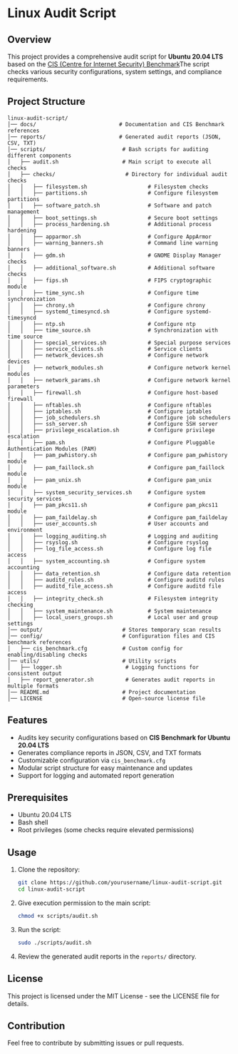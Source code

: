 # Linux Audit Script

## Overview
This project provides a comprehensive audit script for **Ubuntu 20.04 LTS** based on the [CIS (Centre for Internet Security) Benchmark](https://downloads.cisecurity.org/#/)The script checks various security configurations, system settings, and compliance requirements.

## Project Structure
```
linux-audit-script/
│── docs/                          # Documentation and CIS Benchmark references
│── reports/                       # Generated audit reports (JSON, CSV, TXT)
│── scripts/                        # Bash scripts for auditing different components
│   ├── audit.sh                    # Main script to execute all checks
│   ├── checks/                      # Directory for individual audit checks
│   │   ├── filesystem.sh                   # Filesystem checks
│   │   ├── partitions.sh                   # Configure filesystem partitions
│   │   ├── software_patch.sh               # Software and patch management
│   │   ├── boot_settings.sh                # Secure boot settings
│   │   ├── process_hardening.sh            # Additional process hardening
│   │   ├── apparmor.sh                     # Configure AppArmor
│   │   ├── warning_banners.sh              # Command line warning banners
│   │   ├── gdm.sh                          # GNOME Display Manager checks
│   │   ├── additional_software.sh          # Additional software checks
│   │   ├── fips.sh                         # FIPS cryptographic module
│   │   ├── time_sync.sh                    # Configure time synchronization
│   │   ├── chrony.sh                       # Configure chrony
│   │   ├── systemd_timesyncd.sh            # Configure systemd-timesyncd
│   │   ├── ntp.sh                          # Configure ntp
│   │   ├── time_source.sh                  # Synchronization with time source
│   │   ├── special_services.sh             # Special purpose services
│   │   ├── service_clients.sh              # Service clients
│   │   ├── network_devices.sh              # Configure network devices
│   │   ├── network_modules.sh              # Configure network kernel modules
│   │   ├── network_params.sh               # Configure network kernel parameters
│   │   ├── firewall.sh                     # Configure host-based firewall
│   │   ├── nftables.sh                     # Configure nftables
│   │   ├── iptables.sh                     # Configure iptables
│   │   ├── job_schedulers.sh               # Configure job schedulers
│   │   ├── ssh_server.sh                   # Configure SSH server
│   │   ├── privilege_escalation.sh         # Configure privilege escalation
│   │   ├── pam.sh                          # Configure Pluggable Authentication Modules (PAM)
│   │   ├── pam_pwhistory.sh                # Configure pam_pwhistory module
│   │   ├── pam_faillock.sh                 # Configure pam_faillock module
│   │   ├── pam_unix.sh                     # Configure pam_unix module
│   │   ├── system_security_services.sh     # Configure system security services
│   │   ├── pam_pkcs11.sh                   # Configure pam_pkcs11 module
│   │   ├── pam_faildelay.sh                # Configure pam_faildelay
│   │   ├── user_accounts.sh                # User accounts and environment
│   │   ├── logging_auditing.sh             # Logging and auditing
│   │   ├── rsyslog.sh                      # Configure rsyslog
│   │   ├── log_file_access.sh              # Configure log file access
│   │   ├── system_accounting.sh            # Configure system accounting
│   │   ├── data_retention.sh               # Configure data retention
│   │   ├── auditd_rules.sh                 # Configure auditd rules
│   │   ├── auditd_file_access.sh           # Configure auditd file access
│   │   ├── integrity_check.sh              # Filesystem integrity checking
│   │   ├── system_maintenance.sh           # System maintenance
│   │   ├── local_users_groups.sh           # Local user and group settings
│── output/                         # Stores temporary scan results
│── config/                         # Configuration files and CIS benchmark references
│   ├── cis_benchmark.cfg           # Custom config for enabling/disabling checks
│── utils/                          # Utility scripts
│   ├── logger.sh                    # Logging functions for consistent output
│   ├── report_generator.sh          # Generates audit reports in multiple formats
│── README.md                       # Project documentation
│── LICENSE                         # Open-source license file
```

## Features
- Audits key security configurations based on **CIS Benchmark for Ubuntu 20.04 LTS**
- Generates compliance reports in JSON, CSV, and TXT formats
- Customizable configuration via `cis_benchmark.cfg`
- Modular script structure for easy maintenance and updates
- Support for logging and automated report generation

## Prerequisites
- Ubuntu 20.04 LTS
- Bash shell
- Root privileges (some checks require elevated permissions)

## Usage
1. Clone the repository:
   ```bash
   git clone https://github.com/yourusername/linux-audit-script.git
   cd linux-audit-script
   ```
2. Give execution permission to the main script:
   ```bash
   chmod +x scripts/audit.sh
   ```
3. Run the script:
   ```bash
   sudo ./scripts/audit.sh
   ```
4. Review the generated audit reports in the `reports/` directory.

## License
This project is licensed under the MIT License - see the LICENSE file for details.

## Contribution
Feel free to contribute by submitting issues or pull requests.


